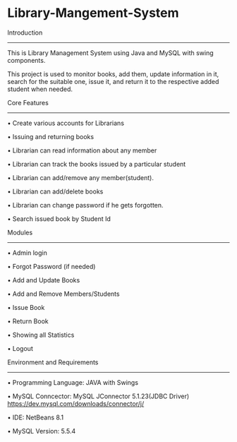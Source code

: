 # Library-Mangement-System



  Introduction
_______________________________________________________________________________________________________________________________________________________________________
This is Library Management System using Java and MySQL with swing components.

This project is used to monitor books, add them, update information in it, search for the suitable one, issue it, and return it to the respective added student when needed. 



  Core Features
_______________________________________________________________________________________________________________________________________________________________________
   •	Create various accounts for Librarians

   •	Issuing and returning books

   •	Librarian can read information about any member

   •	Librarian can track the books issued by a particular student

   •	Librarian can add/remove any member(student).

   •	Librarian can add/delete books

   •	Librarian can change password if he gets forgotten.

   •	Search issued book by Student Id 




  Modules
_______________________________________________________________________________________________________________________________________________________________________ 
   •	Admin login

   •	Forgot Password (if needed)

   •	Add and Update Books

   •	Add and Remove Members/Students

   •	Issue Book

   •	Return Book

   •	Showing all Statistics

   •	Logout





  Environment and Requirements
  ______________________________________________________________________________________________________________________________________________________________________
   •	Programming Language: JAVA with Swings

   •	MySQL Conncector: MySQL JConnector 5.1.23(JDBC Driver) https://dev.mysql.com/downloads/connector/j/

   •	IDE: NetBeans 8.1

   •	MySQL Version: 5.5.4
